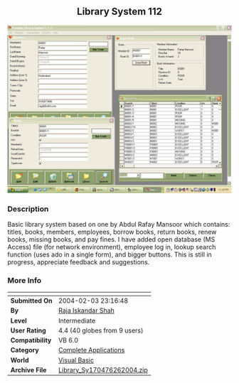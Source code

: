 ﻿<div align="center">

## Library System 112

<img src="PIC2004261560725.JPG">
</div>

### Description

Basic library system based on one by Abdul Rafay Mansoor which contains: titles, books, members, employees, borrow books, return books, renew books, missing books, and pay fines. I have added open database (MS Access) file (for network environment), employee log in, lookup search function (uses ado in a single form), and bigger buttons. This is still in progress, appreciate feedback and suggestions.
 
### More Info
 


<span>             |<span>
---                |---
**Submitted On**   |2004-02-03 23:16:48
**By**             |[Raja Iskandar Shah](https://github.com/Planet-Source-Code/PSCIndex/blob/master/ByAuthor/raja-iskandar-shah.md)
**Level**          |Intermediate
**User Rating**    |4.4 (40 globes from 9 users)
**Compatibility**  |VB 6\.0
**Category**       |[Complete Applications](https://github.com/Planet-Source-Code/PSCIndex/blob/master/ByCategory/complete-applications__1-27.md)
**World**          |[Visual Basic](https://github.com/Planet-Source-Code/PSCIndex/blob/master/ByWorld/visual-basic.md)
**Archive File**   |[Library\_Sy170476262004\.zip](https://github.com/Planet-Source-Code/raja-iskandar-shah-library-system-112__1-51530/archive/master.zip)









